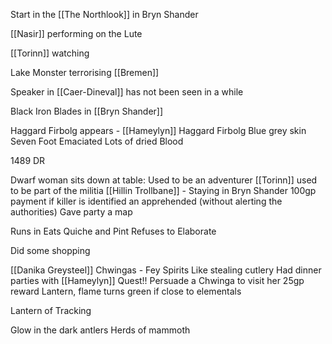 Start in the [[The Northlook]] in Bryn Shander

[[Nasir]] performing on the Lute

[[Torinn]] watching

Lake Monster terrorising [[Bremen]]

Speaker in [[Caer-Dineval]] has not been seen in a while

Black Iron Blades in [[Bryn Shander]]



Haggard Firbolg appears - [[Hameylyn]]
Haggard Firbolg
Blue grey skin
Seven Foot
Emaciated
Lots of dried Blood

1489 DR


Dwarf woman sits down at table:
	Used to be an adventurer
[[Torinn]] used to be part of the militia
[[Hillin Trollbane]] - Staying in Bryn Shander
 100gp payment if killer is identified an apprehended (without alerting the authorities)
 Gave party a map


Runs in
Eats Quiche and Pint
Refuses to Elaborate



Did some shopping

[[Danika Greysteel]]
	Chwingas - Fey Spirits
	Like stealing cutlery
	Had dinner parties with [[Hameylyn]]
	Quest!! 
	Persuade a Chwinga to visit her
	25gp reward
	Lantern, flame turns green if close to elementals 

Lantern of Tracking


Glow in the dark antlers
Herds of mammoth



